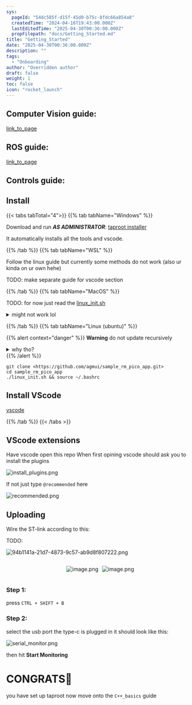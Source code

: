 ```yaml
---
sys:
  pageId: "54dc585f-d15f-45d0-b75c-8fdc66a854a8"
  createdTime: "2024-04-16T19:43:00.000Z"
  lastEditedTime: "2025-04-30T00:36:00.000Z"
  propFilepath: "docs/Getting_Started.md"
title: "Getting_Started"
date: "2025-04-30T00:36:00.000Z"
description: ""
tags:
  - "Onboarding"
author: "Overridden author"
draft: false
weight: 1
toc: false
icon: "rocket_launch"
---
```


## Computer Vision guide:

[link_to_page](86d45bc0-388b-4d26-8848-44f255f73d0e)

## ROS guide:

[link_to_page](3c76c1de-ec8f-46d6-8b0a-294005edc2d5)

## Controls guide:

## Install

{{< tabs tabTotal="4">}}
{{% tab tabName="Windows" %}}

Download and run _**AS ADMINISTRATOR**_: [taproot installer](https://github.com/Thornbots/TeachingFreshies/releases/tag/1.0)

It automatically installs all the tools and vscode.

{{% /tab %}}
{{% tab tabName="WSL" %}}

Follow the linux guide but currently some methods do not work (also ur kinda on ur own hehe)

TODO: make separate guide for vscode section

{{% /tab %}}
{{% tab tabName="MacOS" %}}

TODO: for now just read the [linux_init.sh](https://github.com/agmui/sample_rm_pico_app/blob/main/linux_init.sh)

<details>
<summary>might not work lol</summary>

`brew install libusb pkg-config`

Next install: [vscode](https://code.visualstudio.com/Download)

</details>

{{% /tab %}}
{{% tab tabName="Linux (ubuntu)" %}}

{{% alert context="danger" %}}
**Warning** do not update recursively
<details>
<summary>why tho?</summary>
There are some submodules that may go on for a while (like tinyusb) and I highly
recommend you don't need to get them.
If you want to see what submodules I update just look in `linux_init.sh`
</details>
{{% /alert %}}

```shell
git clone <https://github.com/agmui/sample_rm_pico_app.git>
cd sample_rm_pico_app
./linux_init.sh && source ~/.bashrc
```

## Install VScode

[vscode](https://code.visualstudio.com/Download)

{{% /tab %}}
{{< /tabs >}}

## VScode extensions

Have vscode open this repo
When first opining vscode should ask you to install the plugins

![install_plugins.png](https://prod-files-secure.s3.us-west-2.amazonaws.com/d518164a-d88e-44d1-a4ee-3adb3bd8bce0/89bd30f0-1825-4e77-867b-0a41ce370880/install_plugins.png?X-Amz-Algorithm=AWS4-HMAC-SHA256&X-Amz-Content-Sha256=UNSIGNED-PAYLOAD&X-Amz-Credential=ASIAZI2LB466UQDIIRQY%2F20250623%2Fus-west-2%2Fs3%2Faws4_request&X-Amz-Date=20250623T091226Z&X-Amz-Expires=3600&X-Amz-Security-Token=IQoJb3JpZ2luX2VjEBgaCXVzLXdlc3QtMiJIMEYCIQCfwSTGmeoRVTaOvOUPisUdV7o7c6rI8BoXC33%2FrIDPvAIhAMfZ6WG6gTLDG0zPKPivkPYA8Ptj8xF1atSOl%2FtDx9djKv8DCBEQABoMNjM3NDIzMTgzODA1Igws%2FIvxvBeXQn5gTW0q3AMV0WTCBdpiLgBcJRPRDMEmOZF%2FEh0Jc9c%2BEc6jw3VxVZhQe%2FID2rzj%2Bq9Mn9YORnAvjrzLzumrhW6yR2EG8oQ2FnRtsT8idYm3y6wkwPAs2hAG4SgqwkcrDkzJN8jkXzdGcgbZ6YZ4nc3zMsCPXVztQJC0RPh4CX7oR689O%2BclF%2F01xX5v3rwAXJqKG0zMEgQ%2FDSqEJd3O8sbTFWadPn0Cc0%2B54fh48W9HNr%2FiRkggrRlwbIs17k%2Bq38RpIpjxUPYAReFAVu9akOGMUH5fd4KjooDXu69M0LQSreKP2coQ5FvC4GwokN8OzGJmSYfvJdnQGZueE4rimHhF%2FCh9qCOKMywyvdQkgMHgSMqwpL%2B7Zz7nOVXs7ERVl4%2BynGZftSRdsZRBjYR%2BvlxkoqOh6u3cTT7%2BncHCR67vJoCLzc6F9GsGv7k7zVY3AbthVsNoivuPe6mI5wyOJtVjcu4y5E%2Bu6g6UaAhC6y0SQv%2F4VZ6gq48i32mqMwRevyngSKGwVVQR9zSEqIHdvApypc87mrM7fXf3d9%2F2uP7lkZZtPLPjS0gU5nrvPR8F3eB4xswtZewF%2FXQPA44TdqEEyYHbW6QR9ec7%2B%2Bu%2FtGyPnuSscHo4yKi1ejtJ3U5a8gqWzjCRiuTCBjqkAb1uxOUSNsfOaSBf5yDdrGBlyo%2FqtFgrZu2aoEOkdc%2FkiZI5pVABrnh6nqwnDHxrc2jgRA7KsOubP666rNxe3ewJiIwQWvOySYfDz%2B7KzkHRjhXVOS4FEOdb%2BbF9%2B3UDX%2BJfNxhlGUpnGlffLTLkSi20AGMKGpNC%2BG6AOviknB2hjOrD5Ddqn4%2BNsNcI%2F6isuiaEvFWxYSQy1Gy3f5VbEe0QzgfO&X-Amz-Signature=0c23d67fd34b9d0073533096e8334f5b157d7aec37ea6247980443d51d3ae781&X-Amz-SignedHeaders=host&x-amz-checksum-mode=ENABLED&x-id=GetObject)

If not just type `@recommended` here  

![recommended.png](https://prod-files-secure.s3.us-west-2.amazonaws.com/d518164a-d88e-44d1-a4ee-3adb3bd8bce0/61e661e9-5d85-4dfc-be0d-8d2097a5e793/recommended.png?X-Amz-Algorithm=AWS4-HMAC-SHA256&X-Amz-Content-Sha256=UNSIGNED-PAYLOAD&X-Amz-Credential=ASIAZI2LB466UQDIIRQY%2F20250623%2Fus-west-2%2Fs3%2Faws4_request&X-Amz-Date=20250623T091226Z&X-Amz-Expires=3600&X-Amz-Security-Token=IQoJb3JpZ2luX2VjEBgaCXVzLXdlc3QtMiJIMEYCIQCfwSTGmeoRVTaOvOUPisUdV7o7c6rI8BoXC33%2FrIDPvAIhAMfZ6WG6gTLDG0zPKPivkPYA8Ptj8xF1atSOl%2FtDx9djKv8DCBEQABoMNjM3NDIzMTgzODA1Igws%2FIvxvBeXQn5gTW0q3AMV0WTCBdpiLgBcJRPRDMEmOZF%2FEh0Jc9c%2BEc6jw3VxVZhQe%2FID2rzj%2Bq9Mn9YORnAvjrzLzumrhW6yR2EG8oQ2FnRtsT8idYm3y6wkwPAs2hAG4SgqwkcrDkzJN8jkXzdGcgbZ6YZ4nc3zMsCPXVztQJC0RPh4CX7oR689O%2BclF%2F01xX5v3rwAXJqKG0zMEgQ%2FDSqEJd3O8sbTFWadPn0Cc0%2B54fh48W9HNr%2FiRkggrRlwbIs17k%2Bq38RpIpjxUPYAReFAVu9akOGMUH5fd4KjooDXu69M0LQSreKP2coQ5FvC4GwokN8OzGJmSYfvJdnQGZueE4rimHhF%2FCh9qCOKMywyvdQkgMHgSMqwpL%2B7Zz7nOVXs7ERVl4%2BynGZftSRdsZRBjYR%2BvlxkoqOh6u3cTT7%2BncHCR67vJoCLzc6F9GsGv7k7zVY3AbthVsNoivuPe6mI5wyOJtVjcu4y5E%2Bu6g6UaAhC6y0SQv%2F4VZ6gq48i32mqMwRevyngSKGwVVQR9zSEqIHdvApypc87mrM7fXf3d9%2F2uP7lkZZtPLPjS0gU5nrvPR8F3eB4xswtZewF%2FXQPA44TdqEEyYHbW6QR9ec7%2B%2Bu%2FtGyPnuSscHo4yKi1ejtJ3U5a8gqWzjCRiuTCBjqkAb1uxOUSNsfOaSBf5yDdrGBlyo%2FqtFgrZu2aoEOkdc%2FkiZI5pVABrnh6nqwnDHxrc2jgRA7KsOubP666rNxe3ewJiIwQWvOySYfDz%2B7KzkHRjhXVOS4FEOdb%2BbF9%2B3UDX%2BJfNxhlGUpnGlffLTLkSi20AGMKGpNC%2BG6AOviknB2hjOrD5Ddqn4%2BNsNcI%2F6isuiaEvFWxYSQy1Gy3f5VbEe0QzgfO&X-Amz-Signature=7716d9133d09120c8f081a7818216d4b648a4c930eb4c4ef38e9eae714517fd2&X-Amz-SignedHeaders=host&x-amz-checksum-mode=ENABLED&x-id=GetObject)

## Uploading

Wire the ST-link according to this:

TODO:

![94b1141a-21d7-4873-9c57-ab9d8f807222.png](https://prod-files-secure.s3.us-west-2.amazonaws.com/d518164a-d88e-44d1-a4ee-3adb3bd8bce0/e5fad17d-ab82-4300-9f4c-505ab4b1202c/94b1141a-21d7-4873-9c57-ab9d8f807222.png?X-Amz-Algorithm=AWS4-HMAC-SHA256&X-Amz-Content-Sha256=UNSIGNED-PAYLOAD&X-Amz-Credential=ASIAZI2LB466UQDIIRQY%2F20250623%2Fus-west-2%2Fs3%2Faws4_request&X-Amz-Date=20250623T091226Z&X-Amz-Expires=3600&X-Amz-Security-Token=IQoJb3JpZ2luX2VjEBgaCXVzLXdlc3QtMiJIMEYCIQCfwSTGmeoRVTaOvOUPisUdV7o7c6rI8BoXC33%2FrIDPvAIhAMfZ6WG6gTLDG0zPKPivkPYA8Ptj8xF1atSOl%2FtDx9djKv8DCBEQABoMNjM3NDIzMTgzODA1Igws%2FIvxvBeXQn5gTW0q3AMV0WTCBdpiLgBcJRPRDMEmOZF%2FEh0Jc9c%2BEc6jw3VxVZhQe%2FID2rzj%2Bq9Mn9YORnAvjrzLzumrhW6yR2EG8oQ2FnRtsT8idYm3y6wkwPAs2hAG4SgqwkcrDkzJN8jkXzdGcgbZ6YZ4nc3zMsCPXVztQJC0RPh4CX7oR689O%2BclF%2F01xX5v3rwAXJqKG0zMEgQ%2FDSqEJd3O8sbTFWadPn0Cc0%2B54fh48W9HNr%2FiRkggrRlwbIs17k%2Bq38RpIpjxUPYAReFAVu9akOGMUH5fd4KjooDXu69M0LQSreKP2coQ5FvC4GwokN8OzGJmSYfvJdnQGZueE4rimHhF%2FCh9qCOKMywyvdQkgMHgSMqwpL%2B7Zz7nOVXs7ERVl4%2BynGZftSRdsZRBjYR%2BvlxkoqOh6u3cTT7%2BncHCR67vJoCLzc6F9GsGv7k7zVY3AbthVsNoivuPe6mI5wyOJtVjcu4y5E%2Bu6g6UaAhC6y0SQv%2F4VZ6gq48i32mqMwRevyngSKGwVVQR9zSEqIHdvApypc87mrM7fXf3d9%2F2uP7lkZZtPLPjS0gU5nrvPR8F3eB4xswtZewF%2FXQPA44TdqEEyYHbW6QR9ec7%2B%2Bu%2FtGyPnuSscHo4yKi1ejtJ3U5a8gqWzjCRiuTCBjqkAb1uxOUSNsfOaSBf5yDdrGBlyo%2FqtFgrZu2aoEOkdc%2FkiZI5pVABrnh6nqwnDHxrc2jgRA7KsOubP666rNxe3ewJiIwQWvOySYfDz%2B7KzkHRjhXVOS4FEOdb%2BbF9%2B3UDX%2BJfNxhlGUpnGlffLTLkSi20AGMKGpNC%2BG6AOviknB2hjOrD5Ddqn4%2BNsNcI%2F6isuiaEvFWxYSQy1Gy3f5VbEe0QzgfO&X-Amz-Signature=9ef8a016938cecd2d668f213b52ed2c52bac54dd861de95a4e76a79cae1837b4&X-Amz-SignedHeaders=host&x-amz-checksum-mode=ENABLED&x-id=GetObject)

<div style="display: flex;flex-direction: row; column-gap:10px; max-width: 630px;justify-content: center;">
<div>

![image.png](https://prod-files-secure.s3.us-west-2.amazonaws.com/d518164a-d88e-44d1-a4ee-3adb3bd8bce0/210ecb78-1116-4d7b-b9b7-2292f66fa2c2/image.png?X-Amz-Algorithm=AWS4-HMAC-SHA256&X-Amz-Content-Sha256=UNSIGNED-PAYLOAD&X-Amz-Credential=ASIAZI2LB466VDTON2OK%2F20250623%2Fus-west-2%2Fs3%2Faws4_request&X-Amz-Date=20250623T091230Z&X-Amz-Expires=3600&X-Amz-Security-Token=IQoJb3JpZ2luX2VjEBcaCXVzLXdlc3QtMiJIMEYCIQDOCs2edWTHrGacrs63sbVDCP8bkXpDqJE4M7PVudJ60AIhAJE4TZ9jMFGsegW%2BIIWTo%2FnEme%2Fglnf1YhStOGHr2HLjKv8DCBAQABoMNjM3NDIzMTgzODA1IgzZnAnJOjnvGQtiaUkq3AOmFAPjOH0b38Xkbpijzv34BeUtDNFlqq%2BW6TLjNV5xmxq0ZYM0x8sEtN4VFevANLtrQ%2B3hIizU%2BGYsM2zXnz%2FTVG9WqRY%2B4eeQrXD1jAqtnnAd%2Bkf8KP2FsDoXE9Dtyb95fWtalzI1QM8iTwiXtZddStFa%2FRYj%2BHpOoWW0t%2F0nHVJoV6y7IP8GOTtoNLDpVGRWRW%2FfPWB%2FSzGSOwrAYCFFZJh29mczrg96b2paTS8MDB5a42kgBDbCcmB2UQwo3ViKnpaNk6TVDr46igi%2Bj0Mv4n3Gwipm3nsKiR6WrhkSa3tPIG%2FmeklET1IthoJ8TXx69S2%2Bcv5UMlbYTsN%2BGMusHYol8B%2FU%2BmK9gTteEIJecyes2dKWuWwqfDdTqMa75wQXiFm%2FYVNLgbf0JoMfA0QTm%2Bts3MCBroTOxsqWJPeR%2FHJBRzbaRMta6R8Fv5wUjXsh4%2BKO8lSTp%2BUfODmj1C6jiF58xMcOQmAnIwtM5zhziBbfdnLxS%2BDxIZKrYodobrs8Gvm%2BCbQcHo%2FrlKfYMh7SK5AeeX9eux8xU%2FyPjs3OocxQnehajo5xBmeeq8Jed09fLfZR3CHlSdi6lovHkMAlgRdJlZMRq4oDvSZwh7lQBS8759XMetOd8BD9ZzDm8ePCBjqkAU386MHLSKzZkpJIa5IywQBvl4Ak29%2BTUc2zU8cKR8siCKRIFlnovwF8Mzav6RIGer2UluslYSRj2LRILEPCdsVwpYPjYk5lbjzG8Y1%2FFLUJU1NOScj3QI5rpAQrPSoLv3af6W23fZPQBTKYUroPJVNK%2FxGYLlRCdFfN0UYHr6zg88VX171MOqCqaNwGk8LCxK9KO%2FWCbzpzs9UG8ecu%2Bg%2F8omi6&X-Amz-Signature=5c6e6ab03d8361d7d29b20067e9b4d886e3834ba773e1673f462ea93ad46a477&X-Amz-SignedHeaders=host&x-amz-checksum-mode=ENABLED&x-id=GetObject)

</div>
<div>

![image.png](https://prod-files-secure.s3.us-west-2.amazonaws.com/d518164a-d88e-44d1-a4ee-3adb3bd8bce0/33a0fd0f-8ca6-4a86-8e09-26e95ded1fff/image.png?X-Amz-Algorithm=AWS4-HMAC-SHA256&X-Amz-Content-Sha256=UNSIGNED-PAYLOAD&X-Amz-Credential=ASIAZI2LB466SH237PYS%2F20250623%2Fus-west-2%2Fs3%2Faws4_request&X-Amz-Date=20250623T091230Z&X-Amz-Expires=3600&X-Amz-Security-Token=IQoJb3JpZ2luX2VjEBkaCXVzLXdlc3QtMiJIMEYCIQDnLFHcQVx6kAUADUvvgo1k1i6AY3rPecvrRvuM5G%2Bz%2BAIhAKSW9qelqg8jZj86yS0JIMVykn1qyb8eABeAYxHvwGlsKv8DCBEQABoMNjM3NDIzMTgzODA1IgyejMYR%2FByDi8Bh%2F3gq3ANn%2F%2B0345henFFnZEfy8UztP%2B%2FDY6Z5GPgPZWQ3NbychUoczqkIE1bSaY5S83akXxhSgQQ5ESk8fcsgUVoutG59vakyNIxbL9cLhy0U83z4HOD1gz20AuV8DKV85qSEeRqRs%2FjpQmDl9ZEnq1HvC33ZjE9sSLu7WwsGJaqNTe%2Fdsdt8V5Xz8YFxMZ2TTd9VmHww1rKJ8dDT%2Fr%2FfRYA%2FhAVgq45FXR4G7AT9kmP5QpzEJfRq1e%2B2e%2FVLAZtPGqh2jXg%2BpdCt%2FxDtI19wavMEPeK8Soql%2FPNjuXs%2Fc8wr3HwXnVAWC1htutZuajKDeEiynGt%2BWo%2FPveesQJbwCZFq%2FnSM0cwTLrnlj0ngtxy%2B5Zs7r89jlAdWK2bqooXHb%2BPf50FHPPvU%2BClRhV38eYPmKGu88QqQzC9wIbHqfxg%2Fqceci3EQwc2g7Z6Ykw9hku%2BiQFzfpgdR9LdtFqiUhQW2BioG%2FUqsDauHwNUF7XSWTotlv4wbZ%2FnUB7RduntZh8Z%2BkAyKl8YoFPBF5S%2F2fKBemUOXBs9%2F0%2FOX0BVegtNxBH%2Bxo0G%2BW5kma5C0HcCQdfa3sDKfzG9UpsCAawjoqUxrna%2F1ukIQQ5JXcFUzq1h72nusgAw5zZREcHwfSKIWDjDam%2BTCBjqkASWpsFp1s%2FHPUF%2BYUzx2KBfg%2BIiPJjyHcNOMrGXGwcEv9w8trgtU8qeJlSeEkzZvvJhL8UMEozMmyt9uF0lYYYaIg3ldYbXD9aKyFUufPofwfK9Nte1tinplAcHM6833kLcz%2Fx6ncw9nDu3pPBshVFuSUQEj29GixjvU%2FDosDCW%2BO48twcB1T%2BhrU0g5UeUDWdxrN2twh9jwjfDogjzmAdOpEo2H&X-Amz-Signature=fd1075ef4b1d762cf8849df71d1c408a3f3248fd3d4f904fd3faaab822b945cd&X-Amz-SignedHeaders=host&x-amz-checksum-mode=ENABLED&x-id=GetObject)

</div>
</div>

### Step 1:

press `CTRL + SHIFT + B`

### Step 2:

select the usb port the type-c is plugged in it should look like this:

![serial_monitor.png](https://prod-files-secure.s3.us-west-2.amazonaws.com/d518164a-d88e-44d1-a4ee-3adb3bd8bce0/f03f4774-05d4-4393-b6a0-d5efb6d315ab/serial_monitor.png?X-Amz-Algorithm=AWS4-HMAC-SHA256&X-Amz-Content-Sha256=UNSIGNED-PAYLOAD&X-Amz-Credential=ASIAZI2LB466UQDIIRQY%2F20250623%2Fus-west-2%2Fs3%2Faws4_request&X-Amz-Date=20250623T091226Z&X-Amz-Expires=3600&X-Amz-Security-Token=IQoJb3JpZ2luX2VjEBgaCXVzLXdlc3QtMiJIMEYCIQCfwSTGmeoRVTaOvOUPisUdV7o7c6rI8BoXC33%2FrIDPvAIhAMfZ6WG6gTLDG0zPKPivkPYA8Ptj8xF1atSOl%2FtDx9djKv8DCBEQABoMNjM3NDIzMTgzODA1Igws%2FIvxvBeXQn5gTW0q3AMV0WTCBdpiLgBcJRPRDMEmOZF%2FEh0Jc9c%2BEc6jw3VxVZhQe%2FID2rzj%2Bq9Mn9YORnAvjrzLzumrhW6yR2EG8oQ2FnRtsT8idYm3y6wkwPAs2hAG4SgqwkcrDkzJN8jkXzdGcgbZ6YZ4nc3zMsCPXVztQJC0RPh4CX7oR689O%2BclF%2F01xX5v3rwAXJqKG0zMEgQ%2FDSqEJd3O8sbTFWadPn0Cc0%2B54fh48W9HNr%2FiRkggrRlwbIs17k%2Bq38RpIpjxUPYAReFAVu9akOGMUH5fd4KjooDXu69M0LQSreKP2coQ5FvC4GwokN8OzGJmSYfvJdnQGZueE4rimHhF%2FCh9qCOKMywyvdQkgMHgSMqwpL%2B7Zz7nOVXs7ERVl4%2BynGZftSRdsZRBjYR%2BvlxkoqOh6u3cTT7%2BncHCR67vJoCLzc6F9GsGv7k7zVY3AbthVsNoivuPe6mI5wyOJtVjcu4y5E%2Bu6g6UaAhC6y0SQv%2F4VZ6gq48i32mqMwRevyngSKGwVVQR9zSEqIHdvApypc87mrM7fXf3d9%2F2uP7lkZZtPLPjS0gU5nrvPR8F3eB4xswtZewF%2FXQPA44TdqEEyYHbW6QR9ec7%2B%2Bu%2FtGyPnuSscHo4yKi1ejtJ3U5a8gqWzjCRiuTCBjqkAb1uxOUSNsfOaSBf5yDdrGBlyo%2FqtFgrZu2aoEOkdc%2FkiZI5pVABrnh6nqwnDHxrc2jgRA7KsOubP666rNxe3ewJiIwQWvOySYfDz%2B7KzkHRjhXVOS4FEOdb%2BbF9%2B3UDX%2BJfNxhlGUpnGlffLTLkSi20AGMKGpNC%2BG6AOviknB2hjOrD5Ddqn4%2BNsNcI%2F6isuiaEvFWxYSQy1Gy3f5VbEe0QzgfO&X-Amz-Signature=8f548ad45f3cf571fe38ab0aac04c5e0b54f8697a04926ac50cf58bd7e66e8e9&X-Amz-SignedHeaders=host&x-amz-checksum-mode=ENABLED&x-id=GetObject)

then hit **Start Monitoring**

# CONGRATS🎉

you have set up taproot now move onto the `C++_basics` guide
